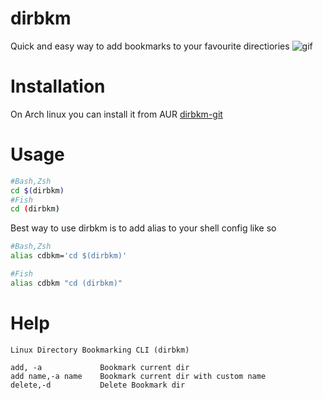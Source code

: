 # dirbkm
Quick and easy way to add bookmarks to your favourite directiories
![gif](https://s5.gifyu.com/images/bkm.gif)

# Installation
On Arch linux you can install it from AUR [dirbkm-git](https://aur.archlinux.org/packages/dirbkm-git)

# Usage
```sh
#Bash,Zsh
cd $(dirbkm)
#Fish
cd (dirbkm)
```
Best way to use dirbkm is to add alias to your shell config like so
```sh
#Bash,Zsh
alias cdbkm='cd $(dirbkm)'

#Fish
alias cdbkm "cd (dirbkm)"
```

# Help
```
Linux Directory Bookmarking CLI (dirbkm)

add, -a             Bookmark current dir
add name,-a name    Bookmark current dir with custom name
delete,-d           Delete Bookmark dir
```
